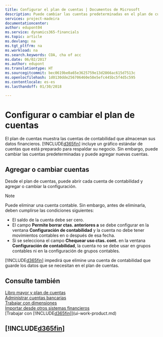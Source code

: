 ```yaml
---
title: Configurar el plan de cuentas | Documentos de Microsoft
description: Puede cambiar las cuentas predeterminadas en el plan de cuentas (COA) y puede agregar nuevas cuentas.
services: project-madeira
documentationcenter: 
author: edupont04
ms.service: dynamics365-financials
ms.topic: article
ms.devlang: na
ms.tgt_pltfrm: na
ms.workload: na
ms.search.keywords: COA, cha of acc
ms.date: 06/02/2017
ms.author: edupont
ms.translationtype: HT
ms.sourcegitcommit: bec0619be0a65e3625759e13d2866ac615d7513c
ms.openlocfilehash: 1d0130dde256706460e58e5efc445bc5f4d5c595
ms.contentlocale: es-es
ms.lasthandoff: 01/30/2018

---
```

# <a name="setting-up-or-changing-the-chart-of-accounts"></a>Configurar o cambiar el plan de cuentas
El plan de cuentas muestra las cuentas de contabilidad que almacenan sus datos financieros. [!INCLUDE[d365fin](includes/d365fin_md.md)] incluye un gráfico estándar de cuentas que está preparado para respaldar su negocio.
Sin embargo, puede cambiar las cuentas predeterminadas y puede agregar nuevas cuentas.  

## <a name="adding-or-changing-accounts"></a>Agregar o cambiar cuentas
Desde el plan de cuentas, puede abrir cada cuenta de contabilidad y agregar o cambiar la configuración.

> [!NOTE]  
>   Puede eliminar una cuenta contable. Sin embargo, antes de eliminarla, deben cumplirse las condiciones siguientes:  

* El saldo de la cuenta debe ser cero.  
* El campo **Permite borrar ctas. anteriores a** se debe configurar en la ventana **Configuración de contabilidad** y la cuenta no debe tener movimientos contables en o después de esa fecha.  
* Si se selecciona el campo **Chequear uso ctas. cont.** en la ventana **Configuración de contabilidad**, la cuenta no se debe usar en grupos contables ni en la configuración de grupos contables.  

[!INCLUDE[d365fin](includes/d365fin_md.md)]  impedirá que elimine una cuenta de contabilidad que guarde los datos que se necesitan en el plan de cuentas.  

## <a name="see-also"></a>Consulte también
[Libro mayor y plan de cuentas](finance-general-ledger.md)  
[Administrar cuentas bancarias](bank-manage-bank-accounts.md)  
[Trabajar con dimensiones](finance-dimensions.md)  
[Importar desde otros sistemas financieros](upload-data.md)  
[Trabajar con [!INCLUDE[d365fin](includes/d365fin_md.md)]](ui-work-product.md)  

## [!INCLUDE[d365fin](includes/free_trial_md.md)]

